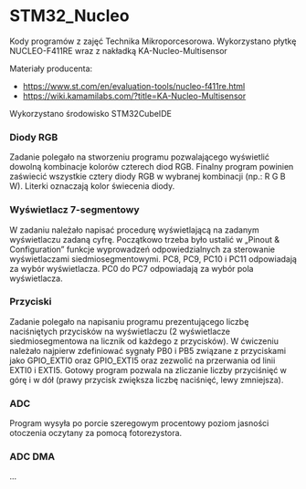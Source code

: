 # STM32_Nucleo
Kody programów z zajęć Technika Mikroporcesorowa. Wykorzystano płytkę NUCLEO-F411RE wraz z nakładką KA-Nucleo-Multisensor

Materiały producenta:
- https://www.st.com/en/evaluation-tools/nucleo-f411re.html
- https://wiki.kamamilabs.com/?title=KA-Nucleo-Multisensor

Wykorzystano środowisko STM32CubeIDE

### Diody RGB
Zadanie polegało na stworzeniu programu pozwalającego wyświetlić dowolną kombinacje kolorów czterech diod RGB. Finalny program powinien zaświecić wszystkie cztery diody RGB w wybranej kombinacji (np.: R G B W). Literki oznaczają kolor świecenia diody.

### Wyświetlacz 7-segmentowy
W zadaniu należało napisać procedurę wyświetlającą na zadanym wyświetlaczu zadaną cyfrę. Początkowo trzeba było ustalić w „Pinout & Configuration” funkcje wyprowadzeń odpowiedzialnych za sterowanie
wyświetlaczami siedmiosegmentowymi. PC8, PC9, PC10 i PC11 odpowiadają za wybór wyświetlacza. PC0 do PC7 odpowiadają za
wybór pola wyświetlacza.

### Przyciski
Zadanie polegało na napisaniu programu prezentującego liczbę naciśniętych przycisków na wyświetlaczu (2 wyświetlacze siedmiosegmentowa na licznik od każdego z przycisków). W ćwiczeniu należało najpierw zdefiniować sygnały PB0 i PB5 związane z przyciskami jako GPIO_EXTI0 oraz GPIO_EXTI5 oraz zezwolić na przerwania od linii EXTI0 i EXTI5. Gotowy program pozwala na zliczanie liczby przyciśnięć w górę i w dół (prawy przycisk zwiększa liczbę naciśnięć, lewy zmniejsza).

### ADC
Program wysyła po porcie szeregowym procentowy poziom jasności otoczenia oczytany za pomocą fotorezystora.

### ADC DMA
...
